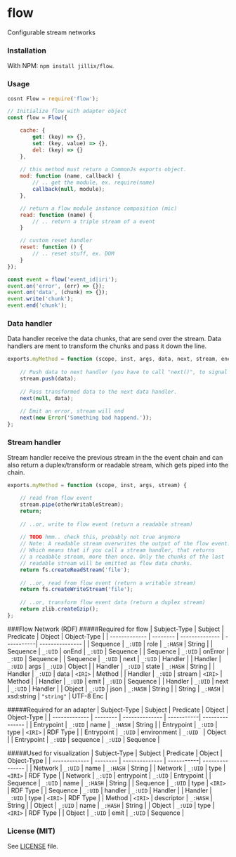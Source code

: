 # flow
Configurable stream networks

### Installation
With NPM: `npm install jillix/flow`.

### Usage
```js
cosnt Flow = require('flow');

// Initialize flow with adapter object
const flow = Flow({

    cache: {
        get: (key) => {},
        set: (key, value) => {},
        del: (key) => {}
    },
    
    // this method must return a CommonJs exports object.
    mod: function (name, callback) {
        // .. get the module, ex. require(name)
        callback(null, module);
    },

    // return a flow module instance composition (mic)
    read: function (name) {
        // .. return a triple stream of a event
    }

    // custom reset handler
    reset: function () {
        // .. reset stuff, ex. DOM
    }
});

const event = flow('event_id|iri');
event.on('error', (err) => {});
event.on('data', (chunk) => {});
event.write('chunk');
event.end('chunk');
```
### Data handler
Data handler receive the data chunks, that are send over the stream.
Data handlers are ment to transform the chunks and pass it down the line.
```js
exports.myMethod = function (scope, inst, args, data, next, stream, enc) {
    
    // Push data to next handler (you have to call "next()", to signal that the handler is done).
    stream.push(data);
    
    // Pass transformed data to the next data handler.
    next(null, data);
    
    // Emit an error, stream will end
    next(new Error('Something bad happend.'));
};
```
### Stream handler
Stream handler receive the previous stream in the the event chain and can also
return a duplex/transform or readable stream, which gets piped into the chain.
```js
exports.myMethod = function (scope, inst, args, stream) {

    // read from flow event
    stream.pipe(otherWritableStream);
    return;
    
    // ..or, write to flow event (return a readable stream)
    
    // TODO hmm.. check this, probably not true anymore 
    // Note: A readable stream overwrites the output of the flow event.
    // Which means that if you call a stream handler, that returns
    // a readable stream, more then once. Only the chunks of the last
    // readable stream will be emitted as flow data chunks.
    return fs.createReadStream('file');
    
    // ..or, read from flow event (return a writable stream)
    return fs.createWriteStream('file');
    
    // ..or, transform flow event data (return a duplex stream)
    return zlib.createGzip();
};
```
###Flow Network (RDF)
#####Required for flow
| Subject-Type  | Subject  | Predicate      | Object     | Object-Type     |
| ------------- | -------- | -------------- | -----------| --------------- |
| Sequence      | `_:UID`  | role           | `_:HASH`   | String          |
| Sequence      | `_:UID`  | onEnd          | `_:UID`    | Sequence        |
| Sequence      | `_:UID`  | onError        | `_:UID`    | Sequence        |
| Sequence      | `_:UID`  | next           | `_:UID`    | Handler         |
| Handler       | `_:UID`  | args           | `_:UID`    | Object          |
| Handler       | `_:UID`  | state          | `_:HASH`   | String          |
| Handler       | `_:UID`  | data           | `<IRI>`    | Method          |
| Handler       | `_:UID`  | stream         | `<IRI>`    | Method          |
| Handler       | `_:UID`  | emit           | `_:UID`    | Sequence        |
| Handler       | `_:UID`  | next           | `_:UID`    | Handler         |
| Object        | `_:UID`  | json           | `_:HASH`   | String          |
| String        | `_:HASH` | xsd:string     | `"string"` | UTF-8 Enc       |

#####Required for an adapter
| Subject-Type  | Subject  | Predicate      | Object     | Object-Type     |
| ------------- | -------- | -------------- | -----------| --------------- |
| Entrypoint    | `_:UID`  | name           | `_:HASH`   | String          |
| Entrypoint    | `_:UID`  | type           | `<IRI>`    | RDF Type        |
| Entrypoint    | `_:UID`  | environment    | `_:UID `   | Object          |
| Entrypoint    | `_:UID`  | sequence       | `_:UID`    | Sequence        |

#####Used for visualization
| Subject-Type  | Subject  | Predicate      | Object     | Object-Type     |
| ------------- | -------- | -------------- | -----------| --------------- |
| Network       | `_:UID`  | name           | `_:HASH`   | String          |
| Network       | `_:UID`  | type           | `<IRI>`    | RDF Type        |
| Network       | `_:UID`  | entrypoint     | `_:UID`    | Entrypoint      |
| Sequence      | `_:UID`  | name           | `_:HASH`   | String          |
| Sequence      | `_:UID`  | type           | `<IRI>`    | RDF Type        |
| Sequence      | `_:UID`  | handler        | `_:UID`    | Handler         |
| Handler       | `_:UID`  | type           | `<IRI>`    | RDF Type        |
| Method        | `<IRI>`  | descriptor     | `_:HASH`   | String          |
| Object        | `_:UID`  | name           | `_:HASH`   | String          |
| Object        | `_:UID`  | type           | `<IRI>`    | RDF Type        |
| Object        | `_:UID`  | emit           | `_:UID`    | Sequence        |

### License (MIT)
See [LICENSE](https://github.com/jillix/flow/blob/master/LICENSE) file.
